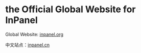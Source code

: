 # the Official Global Website for InPanel

Global Website: [inpanel.org](https://inpanel.org)

中文站点：[inpanel.cn](https://inpanel.cn)
